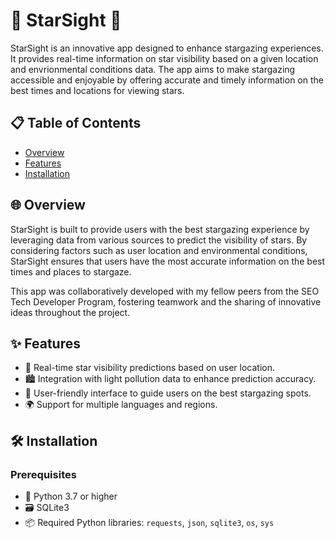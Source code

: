 # 🌟 StarSight 🌌
StarSight is an innovative app designed to enhance stargazing experiences. It provides real-time information on star visibility based on a given location and envrionmental conditions data. The app aims to make stargazing accessible and enjoyable by offering accurate and timely information on the best times and locations for viewing stars.

## 📋 Table of Contents

- [Overview](#-overview)
- [Features](#-features)
- [Installation](#-installation)

## 🌐 Overview

StarSight is built to provide users with the best stargazing experience by leveraging data from various sources to predict the visibility of stars. By considering factors such as user location and environmental conditions, StarSight ensures that users have the most accurate information on the best times and places to stargaze.

This app was collaboratively developed with my fellow peers from the SEO Tech Developer Program, fostering teamwork and the sharing of innovative ideas throughout the project.

## ✨ Features

- 🌠 Real-time star visibility predictions based on user location.
- 🏙️ Integration with light pollution data to enhance prediction accuracy.
- 📱 User-friendly interface to guide users on the best stargazing spots.
- 🌍 Support for multiple languages and regions.

## 🛠️ Installation

### Prerequisites 
- 🐍 Python 3.7 or higher
- 🗃️ SQLite3
- 📦 Required Python libraries: `requests`, `json`, `sqlite3`, `os`, `sys`
